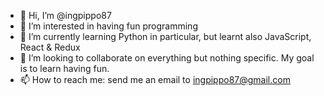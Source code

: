 - 👋 Hi, I’m @ingpippo87
- 👀 I’m interested in having fun programming
- 🌱 I’m currently learning Python in particular, but learnt also JavaScript, React & Redux
- 💞️ I’m looking to collaborate on everything but nothing specific. My goal is to learn having fun.
- 📫 How to reach me: send me an email to ingpippo87@gmail.com

<!---
ingpippo87/ingpippo87 is a ✨ special ✨ repository because its `README.md` (this file) appears on your GitHub profile.
You can click the Preview link to take a look at your changes.
--->
